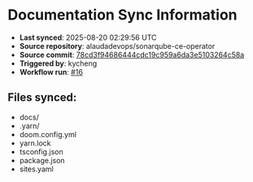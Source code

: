 # Documentation Sync Information

- **Last synced**: 2025-08-20 02:29:56 UTC
- **Source repository**: alaudadevops/sonarqube-ce-operator
- **Source commit**: [78cd3f94686444cdc19c959a6da3e5103264c58a](https://github.com/alaudadevops/sonarqube-ce-operator/commit/78cd3f94686444cdc19c959a6da3e5103264c58a)
- **Triggered by**: kycheng
- **Workflow run**: [#16](https://github.com/alaudadevops/sonarqube-ce-operator/actions/runs/17086862599)

## Files synced:
- docs/
- .yarn/
- doom.config.yml
- yarn.lock
- tsconfig.json
- package.json
- sites.yaml
